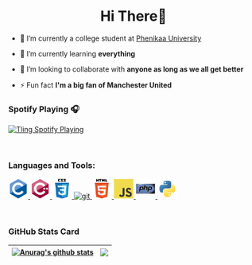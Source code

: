 <h1 align="center">Hi There👋</h1>


- 🔭 I’m currently a college student at [Phenikaa University](https://www.phenikaa-uni.edu.vn/vi)

- 🌱 I’m currently learning **everything**

- 👯 I’m looking to collaborate with **anyone as long as we all get better**

- ⚡ Fun fact **I'm a big fan of Manchester United**

### Spotify Playing 🎧
[<img src="https://spotify-playing-git-master.j2teamnnl.vercel.app/api/spotify-playing" alt="Tling Spotify Playing" width="350" />](https://open.spotify.com/user/31o7tbag46lowlwtcabkh4b5sjo4)

</br>
<h3 align="left">Languages and Tools:</h3>

 <a href="https://www.cprogramming.com/" target="_blank" rel="noreferrer"> <img src="https://raw.githubusercontent.com/devicons/devicon/master/icons/c/c-original.svg" alt="c" width="40" height="40"/> </a> <a href="https://www.w3schools.com/cpp/" target="_blank" rel="noreferrer"> <img src="https://raw.githubusercontent.com/devicons/devicon/master/icons/cplusplus/cplusplus-original.svg" alt="cplusplus" width="40" height="40"/> </a> <a href="https://www.w3schools.com/css/" target="_blank" rel="noreferrer"> <img src="https://raw.githubusercontent.com/devicons/devicon/master/icons/css3/css3-original-wordmark.svg" alt="css3" width="40" height="40"/> </a> <a href="https://git-scm.com/" target="_blank" rel="noreferrer"> <img src="https://www.vectorlogo.zone/logos/git-scm/git-scm-icon.svg" alt="git" width="40" height="40"/> </a> <a href="https://www.w3.org/html/" target="_blank" rel="noreferrer"> <img src="https://raw.githubusercontent.com/devicons/devicon/master/icons/html5/html5-original-wordmark.svg" alt="html5" width="40" height="40"/> </a> <a href="https://developer.mozilla.org/en-US/docs/Web/JavaScript" target="_blank" rel="noreferrer"> <img src="https://raw.githubusercontent.com/devicons/devicon/master/icons/javascript/javascript-original.svg" alt="javascript" width="40" height="40"/> </a> <a href="https://www.php.net" target="_blank" rel="noreferrer"> <img src="https://raw.githubusercontent.com/devicons/devicon/master/icons/php/php-original.svg" alt="php" width="40" height="40"/> </a> <a href="https://www.python.org" target="_blank" rel="noreferrer"> <img src="https://raw.githubusercontent.com/devicons/devicon/master/icons/python/python-original.svg" alt="python" width="40" height="40"/> </a> </p>
 
 </br>
 

### GitHub Stats Card

| <a href="https://github.com/dangtling"><img align="center" src="https://github-readme-stats.vercel.app/api?username=DangTling&show_icons=true&include_all_commits=true&theme=buefy&hide_border=true&theme=ocean_dark" alt="Anurag's github stats" /></a> | <a href="https://github.com/dangtling"><img align="center" src="https://github-readme-stats.vercel.app/api/top-langs/?username=DangTling&layout=compact&theme=buefy&hide_border=true&theme=ocean_dark" /></a> |
| ------------- | ------------- |
